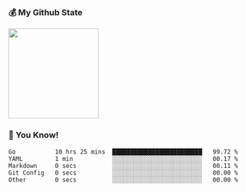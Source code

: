 ### :moneybag: My Github State

<img height="180em" src="https://github-readme-stats.vercel.app/api?username=G-Asura&show_icons=true&hide_border=true&count_private=true&include_all_commits=true" />

### :pill: You Know!
<!--START_SECTION:waka-->

```text
Go           10 hrs 25 mins  █████████████████████████   99.72 %
YAML         1 min           ░░░░░░░░░░░░░░░░░░░░░░░░░   00.17 %
Markdown     0 secs          ░░░░░░░░░░░░░░░░░░░░░░░░░   00.11 %
Git Config   0 secs          ░░░░░░░░░░░░░░░░░░░░░░░░░   00.00 %
Other        0 secs          ░░░░░░░░░░░░░░░░░░░░░░░░░   00.00 %
```

<!--END_SECTION:waka-->

<!--
**G-Asura/G-Asura** is a ✨ _special_ ✨ repository because its `README.md` (this file) appears on your GitHub profile.

Here are some ideas to get you started:

- 🔭 I’m currently working on ...
- 🌱 I’m currently learning ...
- 👯 I’m looking to collaborate on ...
- 🤔 I’m looking for help with ...
- 💬 Ask me about ...
- 📫 How to reach me: ...
- 😄 Pronouns: ...
- ⚡ Fun fact: ...
-->
